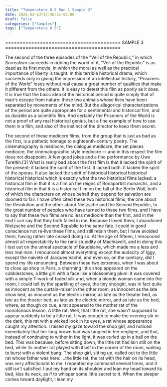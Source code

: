 ```yaml
---
title: "Temperature 0.5 Run 1 Sample 3"
date: 2021-03-13T17:45:51-05:00
draft: false
categories: ["Samples"]
tags: ["Temperature 0.5"]
---
```


======================================== SAMPLE 3 ========================================

The second of the three episodes of the "Veil of the Republic," in which Surrealism succeeds in ridding the world of it, "Veil of the Republic" is as dead as its first movie, in which the moral as well as the practical importance of liberty is taught. In this terrible historical drama, which succeeds only in giving the impression of an intellectual history, "Prisoners of the World" loses without real cause a great number of qualities that make it different from the others. It is easy to detest this film as poorly as it does. It is true that the basic idea of the historical period is quite simply that of man's escape from nature: these two animals whose lives have been separated by movements of the mind. But the allegorical characterizations of the period are quite appropriate for a sentimental and historical film, and as durable as a scientific film. And certainly the Prisoners of the World is not a proof of any real historical genius, but a fine example of how to use them in a film, and also of the instinct of the director to keep them secret.

The second of these mediocre films, from the group that is just as bad as the first, is a pathetic homage to eighteenth-century poetry. The cinematography is mediocre, the dialogue mediocre, the set pieces mediocre, the cinematographic style mediocre — and in this respect the film does not disappoint. A few good jokes and a fine performance by Uwe Turettin.[3] What is really bad about the first film is that it lacked the spirit of the present; it lacked the spirit of the first. It lacked both. It lacked the spirit of the operas. It also lacked the spirit of historical historical historical historical historical which is exactly what the two historical films lacked: a historical film in that it is a film on the reigns of Bonapartist monarchs, and a historical film in that it is a historical film on the fall of the Berlin Wall, both of which the characters on whose behalf they depend for salvation are doomed to fail.
I have often cited these two historical films, the one about the Revolution and the other about Nietzsche and the Second Republic, to the great number of peoples who have turned to these two films, and I have to say that these two films are no less mediocre than the first, and in the end I can say that they both failed in me. Because I loved them, I abandoned Nietzsche and the Second Republic to the same fate. I could in good conscience not re-live these films, and still retain them, but I have avoided them, having rather late ceased doing so. At the age of fifteen, I renounced almost all respectability to the rank stupidity of Machiavelli, and in doing this I lost out on the unreal spectacle of Baudelaire, which made me a less and less real man. I renounced almost everything except the audacity of Iggy, except the naiveté of Jacques Vaché, and even so, on the contrary, did I spend my life renouncing.
Between these two extremes, when I was about to close up shop in Paris, a charming little shop appeared on the cobblestones, a little girl with a face like a blossoming plum: it was covered with a simple T-work of faded silk and, when a blonde woman came into the room, I could tell by the sparkling of eyes, the tiny shopgirl, was in fact quite as innocent as the curtain-raiser in the other room, as innocent as the late show bed, as innocent as the electric mirror, as late as the theater bed, as late as the theater bed, as late as the electric mirror, and as late as the bed, where, as though on cue, a rat appeared to the mother rat of the monotonous lesson. A little rat. Well, that little rat, she wasn't supposed to appear suddenly to be a little rat. It was enough to make the evening stir in the dark, this rat with a wicked look in its eyes, a rat whose appearance caught my attention. I raised my gaze toward the shop girl, and noticed immediately that her long brown hair was tangled in her negligee, and that, instead of continuing to wither in the light, it was curled up in a ball on the bed. This was because, before sitting down, the little rat had lain still on the bed, while its mother rat played with itself in the corner of the room, waiting to burst with a violent bang. 
The shop girl, sitting up, called out to the little rat whose father was here: 
...the little rat, the rat with the hair on its head, was very affectionate to me. I repeated my command several times, and it still isn't satisfied. I put my hand on its shoulder and lean my head toward its bed, kiss its neck, as if to whisper some little secret to it. When the sleeper comes toward daylight, I lean my